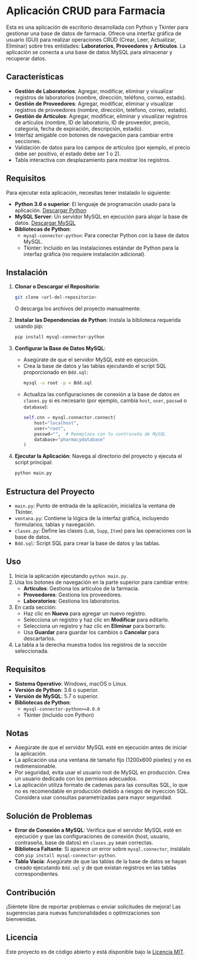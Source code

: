 # Aplicación CRUD para Farmacia

Esta es una aplicación de escritorio desarrollada con Python y Tkinter para gestionar una base de datos de farmacia. Ofrece una interfaz gráfica de usuario (GUI) para realizar operaciones CRUD (Crear, Leer, Actualizar, Eliminar) sobre tres entidades: **Laboratorios**, **Proveedores** y **Artículos**. La aplicación se conecta a una base de datos MySQL para almacenar y recuperar datos.

## Características
- **Gestión de Laboratorios**: Agregar, modificar, eliminar y visualizar registros de laboratorios (nombre, dirección, teléfono, correo, estado).
- **Gestión de Proveedores**: Agregar, modificar, eliminar y visualizar registros de proveedores (nombre, dirección, teléfono, correo, estado).
- **Gestión de Artículos**: Agregar, modificar, eliminar y visualizar registros de artículos (nombre, ID de laboratorio, ID de proveedor, precio, categoría, fecha de expiración, descripción, estado).
- Interfaz amigable con botones de navegación para cambiar entre secciones.
- Validación de datos para los campos de artículos (por ejemplo, el precio debe ser positivo, el estado debe ser 1 o 2).
- Tabla interactiva con desplazamiento para mostrar los registros.

## Requisitos
Para ejecutar esta aplicación, necesitas tener instalado lo siguiente:

- **Python 3.6 o superior**: El lenguaje de programación usado para la aplicación. [Descargar Python](https://www.python.org/downloads/)
- **MySQL Server**: Un servidor MySQL en ejecución para alojar la base de datos. [Descargar MySQL](https://dev.mysql.com/downloads/)
- **Bibliotecas de Python**:
  - `mysql-connector-python`: Para conectar Python con la base de datos MySQL.
  - Tkinter: Incluido en las instalaciones estándar de Python para la interfaz gráfica (no requiere instalación adicional).

## Instalación

1. **Clonar o Descargar el Repositorio**:
   ```bash
   git clone <url-del-repositorio>
   ```
   O descarga los archivos del proyecto manualmente.

2. **Instalar las Dependencias de Python**:
   Instala la biblioteca requerida usando pip:
   ```bash
   pip install mysql-connector-python
   ```

3. **Configurar la Base de Datos MySQL**:
   - Asegúrate de que el servidor MySQL esté en ejecución.
   - Crea la base de datos y las tablas ejecutando el script SQL proporcionado en `Bdd.sql`:
     ```bash
     mysql -u root -p < Bdd.sql
     ```
   - Actualiza las configuraciones de conexión a la base de datos en `clases.py` si es necesario (por ejemplo, cambia `host`, `user`, `passwd` o `database`):
     ```python
     self.cnn = mysql.connector.connect(
         host="localhost",
         user="root",
         passwd="",  # Reemplaza con tu contraseña de MySQL
         database="pharmacydatabase"
     )
     ```

4. **Ejecutar la Aplicación**:
   Navega al directorio del proyecto y ejecuta el script principal:
   ```bash
   python main.py
   ```

## Estructura del Proyecto
- `main.py`: Punto de entrada de la aplicación, inicializa la ventana de Tkinter.
- `ventana.py`: Contiene la lógica de la interfaz gráfica, incluyendo formularios, tablas y navegación.
- `clases.py`: Define las clases (`Lab`, `Supp`, `Item`) para las operaciones con la base de datos.
- `Bdd.sql`: Script SQL para crear la base de datos y las tablas.

## Uso
1. Inicia la aplicación ejecutando `python main.py`.
2. Usa los botones de navegación en la parte superior para cambiar entre:
   - **Artículos**: Gestiona los artículos de la farmacia.
   - **Proveedores**: Gestiona los proveedores.
   - **Laboratorios**: Gestiona los laboratorios.
3. En cada sección:
   - Haz clic en **Nuevo** para agregar un nuevo registro.
   - Selecciona un registro y haz clic en **Modificar** para editarlo.
   - Selecciona un registro y haz clic en **Eliminar** para borrarlo.
   - Usa **Guardar** para guardar los cambios o **Cancelar** para descartarlos.
4. La tabla a la derecha muestra todos los registros de la sección seleccionada.

## Requisitos
- **Sistema Operativo**: Windows, macOS o Linux.
- **Versión de Python**: 3.6 o superior.
- **Versión de MySQL**: 5.7 o superior.
- **Bibliotecas de Python**:
  - `mysql-connector-python>=8.0.0`
  - Tkinter (incluido con Python)

## Notas
- Asegúrate de que el servidor MySQL esté en ejecución antes de iniciar la aplicación.
- La aplicación usa una ventana de tamaño fijo (1200x600 píxeles) y no es redimensionable.
- Por seguridad, evita usar el usuario root de MySQL en producción. Crea un usuario dedicado con los permisos adecuados.
- La aplicación utiliza formato de cadenas para las consultas SQL, lo que no es recomendable en producción debido a riesgos de inyección SQL. Considera usar consultas parametrizadas para mayor seguridad.

## Solución de Problemas
- **Error de Conexión a MySQL**: Verifica que el servidor MySQL esté en ejecución y que las configuraciones de conexión (host, usuario, contraseña, base de datos) en `clases.py` sean correctas.
- **Biblioteca Faltante**: Si aparece un error sobre `mysql.connector`, instálalo con `pip install mysql-connector-python`.
- **Tabla Vacía**: Asegúrate de que las tablas de la base de datos se hayan creado ejecutando `Bdd.sql` y de que existan registros en las tablas correspondientes.

## Contribución
¡Siéntete libre de reportar problemas o enviar solicitudes de mejora! Las sugerencias para nuevas funcionalidades o optimizaciones son bienvenidas.

## Licencia
Este proyecto es de código abierto y está disponible bajo la [Licencia MIT](LICENSE).